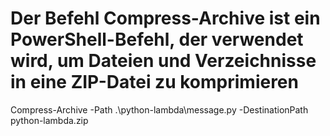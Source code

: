 # Der Befehl Compress-Archive ist ein PowerShell-Befehl, der verwendet wird, um Dateien und Verzeichnisse in eine ZIP-Datei zu komprimieren

  Compress-Archive -Path .\python-lambda\message.py -DestinationPath python-lambda.zip